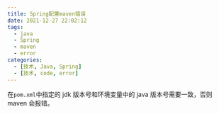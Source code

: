 ```yaml
---
title: Spring配置maven错误
date: 2021-12-27 22:02:12
tags:
  - java
  - Spring
  - maven
  - error
categories:
  - [技术, Java, Spring]
  - [技术, code, error]
---
```


在`pom.xml`中指定的 jdk 版本号和环境变量中的 java 版本号需要一致，否则 maven 会报错。
